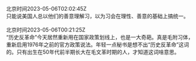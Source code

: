 北京时间2023-05-06T02:02:45Z<br>只能说美国人总以他们的善意理解习，以为习会在理性、善意的基础上搞统一。<br><br>北京时间2023-05-06T00:21:25Z<br>“历史反革命”今天居然重新用在国家政策划线上，也是一大奇葩。真是毛附习体，重新启用1976年之前的官方政策说法。年轻一点秘书是想不出“历史反革命”这词的。只有出生在50年代前半期长大在毛文革时期的人，才知道这词啥意思。<br><br>